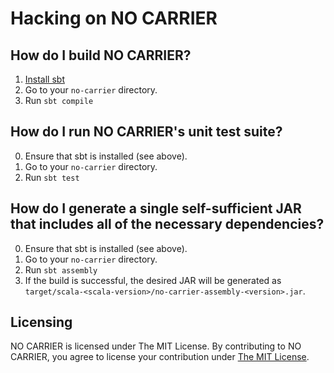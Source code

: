Hacking on NO CARRIER
=================
## How do I build NO CARRIER?
1. [Install sbt](http://www.scala-sbt.org/download.html)
2. Go to your `no-carrier` directory.
3. Run `sbt compile`

## How do I run NO CARRIER's unit test suite?
0. Ensure that sbt is installed (see above).
1. Go to your `no-carrier` directory.
2. Run `sbt test`

## How do I generate a single self-sufficient JAR that includes all of the necessary dependencies?
0. Ensure that sbt is installed (see above).
1. Go to your `no-carrier` directory.
2. Run `sbt assembly`
3. If the build is successful, the desired JAR will be generated as `target/scala-<scala-version>/no-carrier-assembly-<version>.jar`.

## Licensing
NO CARRIER is licensed under The MIT License. By contributing to NO CARRIER, you agree to license your contribution under [The MIT License](https://github.com/twbs/no-carrier/blob/master/LICENSE.txt).
